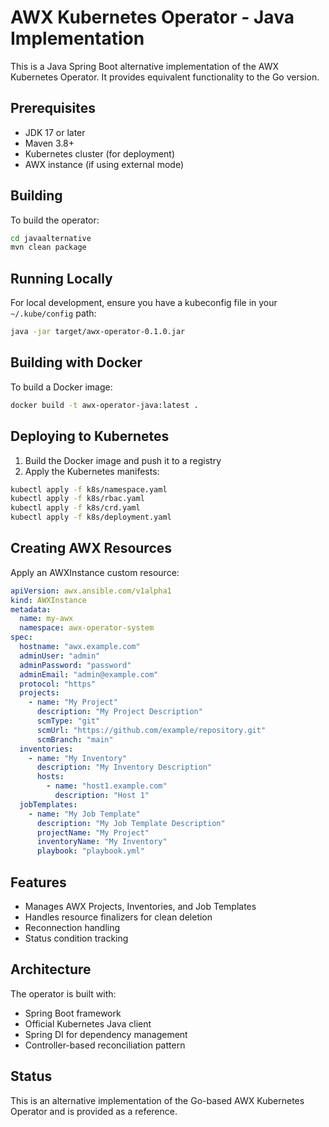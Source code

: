 # AWX Kubernetes Operator - Java Implementation

This is a Java Spring Boot alternative implementation of the AWX Kubernetes Operator. It provides equivalent functionality to the Go version.

## Prerequisites

- JDK 17 or later
- Maven 3.8+
- Kubernetes cluster (for deployment)
- AWX instance (if using external mode)

## Building

To build the operator:

```bash
cd javaalternative
mvn clean package
```

## Running Locally

For local development, ensure you have a kubeconfig file in your `~/.kube/config` path:

```bash
java -jar target/awx-operator-0.1.0.jar
```

## Building with Docker

To build a Docker image:

```bash
docker build -t awx-operator-java:latest .
```

## Deploying to Kubernetes

1. Build the Docker image and push it to a registry
2. Apply the Kubernetes manifests:

```bash
kubectl apply -f k8s/namespace.yaml
kubectl apply -f k8s/rbac.yaml
kubectl apply -f k8s/crd.yaml
kubectl apply -f k8s/deployment.yaml
```

## Creating AWX Resources

Apply an AWXInstance custom resource:

```yaml
apiVersion: awx.ansible.com/v1alpha1
kind: AWXInstance
metadata:
  name: my-awx
  namespace: awx-operator-system
spec:
  hostname: "awx.example.com"
  adminUser: "admin"
  adminPassword: "password"
  adminEmail: "admin@example.com"
  protocol: "https"
  projects:
    - name: "My Project"
      description: "My Project Description"
      scmType: "git"
      scmUrl: "https://github.com/example/repository.git"
      scmBranch: "main"
  inventories:
    - name: "My Inventory"
      description: "My Inventory Description"
      hosts:
        - name: "host1.example.com"
          description: "Host 1"
  jobTemplates:
    - name: "My Job Template"
      description: "My Job Template Description"
      projectName: "My Project"
      inventoryName: "My Inventory"
      playbook: "playbook.yml"
```

## Features

- Manages AWX Projects, Inventories, and Job Templates
- Handles resource finalizers for clean deletion
- Reconnection handling
- Status condition tracking

## Architecture

The operator is built with:

- Spring Boot framework
- Official Kubernetes Java client
- Spring DI for dependency management
- Controller-based reconciliation pattern

## Status

This is an alternative implementation of the Go-based AWX Kubernetes Operator and is provided as a reference. 